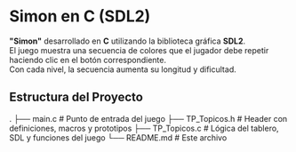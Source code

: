 # Simon en C (SDL2)

**"Simon"** desarrollado en **C** utilizando la biblioteca gráfica **SDL2**.  
El juego muestra una secuencia de colores que el jugador debe repetir haciendo clic en el botón correspondiente.  
Con cada nivel, la secuencia aumenta su longitud y dificultad.

## Estructura del Proyecto
.
├── main.c # Punto de entrada del juego
├── TP_Topicos.h # Header con definiciones, macros y prototipos
├── TP_Topicos.c # Lógica del tablero, SDL y funciones del juego
└── README.md # Este archivo
